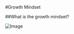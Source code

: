 #Growth Mindset

##What is the growth mindset?

![Image](https://tofasakademi.com/wp-content/uploads/2019/06/growth-mindset3.png)
